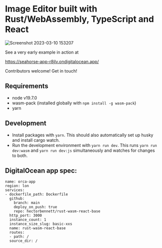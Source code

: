 # Image Editor built with Rust/WebAssembly, TypeScript and React

![Screenshot 2023-03-10 153207](https://user-images.githubusercontent.com/23317027/224357385-d1576e8c-f9b2-45e7-b847-e373161f047c.png)

See a very early example in action at

https://seahorse-app-r8jlv.ondigitalocean.app/

Contributors welcome! Get in touch!

## Requirements

- node v19.7.0
- wasm-pack (installed globally with `npm install -g wasm-pack`)
- yarn

## Development

- Install packages with `yarn`. This should also automatically set up husky and install cargo watch.
- Run the development environment with `yarn run dev`. This runs `yarn run dev:wasm` and `yarn run dev:js` simultaneously and watches for changes to both.

## DigitalOcean app spec:

```
name: orca-app
region: lon
services:
- dockerfile_path: Dockerfile
  github:
    branch: main
    deploy_on_push: true
    repo: hectorbennett/rust-wasm-react-base
  http_port: 3000
  instance_count: 1
  instance_size_slug: basic-xxs
  name: rust-wasm-react-base
  routes:
  - path: /
  source_dir: /

```
